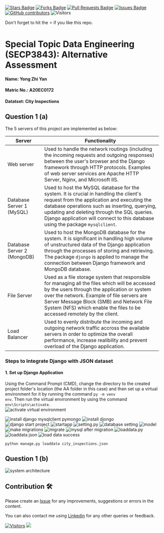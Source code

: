 <a href="https://github.com/drshahizan/SECP3843/stargazers"><img src="https://img.shields.io/github/stars/drshahizan/SECP3843" alt="Stars Badge"/></a>
<a href="https://github.com/drshahizan/SECP3843/network/members"><img src="https://img.shields.io/github/forks/drshahizan/SECP3843" alt="Forks Badge"/></a>
<a href="https://github.com/drshahizan/SECP3843/pulls"><img src="https://img.shields.io/github/issues-pr/drshahizan/SECP3843" alt="Pull Requests Badge"/></a>
<a href="https://github.com/drshahizan/SECP3843/issues"><img src="https://img.shields.io/github/issues/drshahizan/SECP3843" alt="Issues Badge"/></a>
<a href="https://github.com/drshahizan/SECP3843/graphs/contributors"><img alt="GitHub contributors" src="https://img.shields.io/github/contributors/drshahizan/SECP3843?color=2b9348"></a>
![Visitors](https://api.visitorbadge.io/api/visitors?path=https%3A%2F%2Fgithub.com%2Fdrshahizan%2FSECP3843&labelColor=%23d9e3f0&countColor=%23697689&style=flat)


Don't forget to hit the :star: if you like this repo.

# Special Topic Data Engineering (SECP3843): Alternative Assessment

#### Name: Yong Zhi Yan
#### Matric No.: A20EC0172
#### Datatset: City Inspections	

## Question 1 (a)
The 5 servers of this project are implemented as below:
<table>
  <thead>
    <th>Server</th>
    <th>Functionality</th>
  </thead>
  <tbody>
    <tr>
      <td>Web server</td>
      <td>Used to handle the network routings (including the incoming requests and outgoing responses) between the user's browser and the Django framework through HTTP protocols. Examples of web server services are Apache HTTP Server, Nginx, and Microsoft IIS.</td>
    </tr>
    <tr>
      <td>Database Server 1 (MySQL)</td>
      <td>Used to host the MySQL database for the system. It is crucial in handling the client's request from the application and executing the database operations such as inserting, querying, updating and deleting through the SQL queries. Django application will connect to this database using the package <code>mysqlclient</code>.</td>
    </tr>
    <tr>
      <td>Database Server 2 (MongoDB)</td>
      <td>Used to host the MongoDB database for the system. It is significant in handling high volume of unstructured data of the Django application through the processes of storing and retrieving. The package <code>djongo</code> is applied to manage the connection between Django framework and MongoDB database.</td>
    </tr>
    <tr>
      <td>File Server</td>
      <td>Used as a file storage system that responsible for managing all the files which will be accessed by the users through the application or system over the network. Example of file servers are Server Message Block (SMB) and Network File System (NFS) which enable the files to be accessed remotely by the client.</td>
    </tr>
    <tr>
      <td>Load Balancer</td>
      <td>Used to evenly distribute the incoming and outgoing network traffic accross the available servers in order to optimize the overall performance, increase realibility and prevent overload of the Django application. </td>
    </tr>
  </tbody>
</table>

### Steps to Integrate Django with JSON dataset
#### 1. Set up Django Application
Using the Command Prompt (CMD), change the directory to the created project folder's location (the AA folder in this case) and then set up a virtual environment for it by running the command <code>py -m venv env</code>. Then run the virtual environment by using the command <code>env\Scripts\activate</code>. <br>
<img src="./files/images/Screenshot%202023-06-27%20153108.png" alt="activate virtual environment"><br>

<img src="./files/images/Screenshot%202023-06-27%20153218.png" alt="install django mysqlclient pymongo">

<img src="./files/images/Screenshot%202023-06-27%20153237.png" alt="install djongo">

<img src="./files/images/Screenshot%202023-06-27%20153149.png" alt="django start project">

<img src="./files/images/Screenshot%202023-06-27%20153205.png" alt="startapp">

<img src="./files/images/Screenshot%202023-06-27%20164105.png" alt="setting.py">

<img src="./files/images/Screenshot%202023-06-28%20015242.png" alt="database setting">

<img src="./files/images/Screenshot%202023-06-28%20153939.png" alt="model">

<img src="./files/images/Screenshot%202023-06-28%20015411.png" alt="make migrations">

<img src="./files/images/Screenshot%202023-06-28%20015441.png" alt="migrate">

<img src="./files/images/Screenshot%202023-06-28%20015852.png" alt="mysql after migration">

<img src="./files/images/Screenshot%202023-06-28%20153924.png" alt="loaddata.py">

<img src="./files/images/Screenshot%202023-06-28%20162050.png" alt="loaddata json">

<img src="./files/images/Screenshot%202023-06-28%20162035.png" alt="load data success">











<code>python manage.py loaddata city_inspections.json</code>

## Question 1 (b)
<img src="./files/images/use%20case%20diagram%20(current%20system)%20-%20Page%203.png" alt="system architecture">





## Contribution 🛠️
Please create an [Issue](https://github.com/drshahizan/special-topic-data-engineering/issues) for any improvements, suggestions or errors in the content.

You can also contact me using [Linkedin](https://www.linkedin.com/in/drshahizan/) for any other queries or feedback.

[![Visitors](https://api.visitorbadge.io/api/visitors?path=https%3A%2F%2Fgithub.com%2Fdrshahizan&labelColor=%23697689&countColor=%23555555&style=plastic)](https://visitorbadge.io/status?path=https%3A%2F%2Fgithub.com%2Fdrshahizan)
![](https://hit.yhype.me/github/profile?user_id=81284918)



